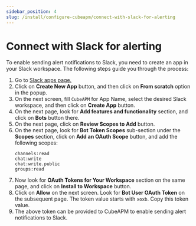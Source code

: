 ```yaml
---
sidebar_position: 4
slug: /install/configure-cubeapm/connect-with-slack-for-alerting
---
```


# Connect with Slack for alerting

To enable sending alert notifications to Slack, you need to create an app in your Slack workspace. The following steps guide you through the process:

1. Go to [Slack apps page.](https://api.slack.com/apps/)
2. Click on **Create New App** button, and then click on **From scratch** option in the popup.
3. On the next screen, fill `CubeAPM` for App Name, select the desired Slack workspace, and then click on **Create App** button.
4. On the next page, look for **Add features and functionality** section, and click on **Bots** button there.
5. On the next page, click on **Review Scopes to Add** button.
6. On the next page, look for **Bot Token Scopes** sub-section under the **Scopes** section, click on **Add an OAuth Scope** button, and add the following scopes:
   ```
   channels:read
   chat:write
   chat:write.public
   groups:read
   ```
7. Now look for **OAuth Tokens for Your Workspace** section on the same page, and click on **Install to Workspace** button.
8. Click on **Allow** on the next screen. Look for **Bot User OAuth Token** on the subsequent page. The token value starts with `xoxb`. Copy this token value.
9. The above token can be provided to CubeAPM to enable sending alert notifications to Slack.
